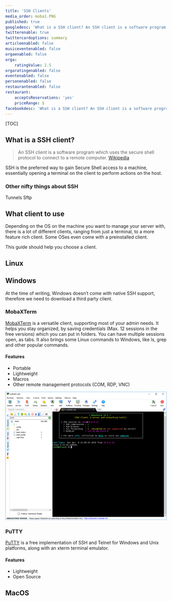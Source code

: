 ```yaml
---
title: 'SSH Clients'
media_order: moba1.PNG
published: true
googledesc: 'What is a SSH client? An SSH client is a software program which uses the secure shell protocol to connect to a remote computer.'
twitterenable: true
twittercardoptions: summary
articleenabled: false
musiceventenabled: false
orgaenabled: false
orga:
    ratingValue: 2.5
orgaratingenabled: false
eventenabled: false
personenabled: false
restaurantenabled: false
restaurant:
    acceptsReservations: 'yes'
    priceRange: $
facebookdesc: 'What is a SSH client? An SSH client is a software program which uses the secure shell protocol to connect to a remote computer.Wikipedia SSH is the preferred way to gain Secure Shell access to a machine, essentially opening a terminal on the client to perform actions on the host.'
---
```


[TOC]

## What is a SSH client?
> An SSH client is a software program which uses the secure shell protocol to connect to a remote computer.
[Wikipedia](https://en.wikipedia.org/wiki/Comparison_of_SSH_clients)

SSH is the preferred way to gain Secure Shell access to a machine, essentially opening a terminal on the client to perform actions on the host.

### Other nifty things about SSH
Tunnels
Sftp

## What client to use
Depending on the OS on the machine you want to manage your server with, there is a lot of different clients, ranging from just a terminal, to a more feature rich client. Some OSes even come with a preinstalled client.

This guide should help you choose a client.

## Linux

## Windows
At the time of writing, Windows doesn’t come with native SSH support, therefore we need to download a third party client.

### MobaXTerm
[MobaXTerm](https://mobaxterm.mobatek.net/) is a versatile client, supporting most of your admin needs. It helps you stay organized, by saving credentials (Max. 12 sessions in the free versions) which you can put in folders. You can have multiple sessions open, as tabs. It also brings some Linux commands to Windows, like ls, grep and other popular commands.

#### Features
* Portable
* Lightweight
* Macros
* Other remote management protocols (COM, RDP, VNC)

![MobaGUI](moba1.PNG)

### PuTTY
[PuTTY](https://www.putty.org/) is a free implementation of SSH and Telnet for Windows and Unix platforms, along with an xterm terminal emulator.

#### Features
* Lightweight
* Open Source




## MacOS
